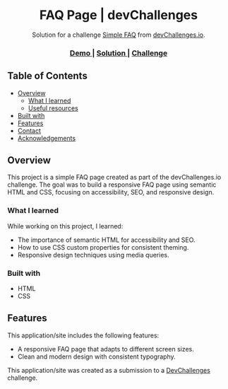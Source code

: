 <h1 align="center">FAQ Page | devChallenges</h1>

<div align="center">
   Solution for a challenge <a href="https://devchallenges.io/challenge/simple-faq-challenge" target="_blank">Simple FAQ</a> from <a href="http://devchallenges.io" target="_blank">devChallenges.io</a>.
</div>

<div align="center">
  <h3>
    <a href="https://shakey200592.github.io/simple-faq-master/">
      Demo
    </a>
    <span> | </span>
    <a href="https://github.com/shakey200592/simple-faq-master">
      Solution
    </a>
    <span> | </span>
    <a href="https://devchallenges.io/challenge/simple-faq-challenge">
      Challenge
    </a>
  </h3>
</div>

<!-- TABLE OF CONTENTS -->

## Table of Contents

- [Overview](#overview)
  - [What I learned](#what-i-learned)
  - [Useful resources](#useful-resources)
- [Built with](#built-with)
- [Features](#features)
- [Contact](#contact)
- [Acknowledgements](#acknowledgements)

<!-- OVERVIEW -->

## Overview

This project is a simple FAQ page created as part of the devChallenges.io challenge. The goal was to build a responsive FAQ page using semantic HTML and CSS, focusing on accessibility, SEO, and responsive design.

### What I learned

While working on this project, I learned:
- The importance of semantic HTML for accessibility and SEO.
- How to use CSS custom properties for consistent theming.
- Responsive design techniques using media queries.

### Built with

- HTML
- CSS

## Features

This application/site includes the following features:

- A responsive FAQ page that adapts to different screen sizes.
- Clean and modern design with consistent typography.

This application/site was created as a submission to a [DevChallenges](https://devchallenges.io/challenges-dashboard) challenge.
